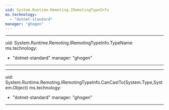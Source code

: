 ```yaml
---
uid: System.Runtime.Remoting.IRemotingTypeInfo
ms.technology: 
  - "dotnet-standard"
manager: "ghogen"
---
```


---
uid: System.Runtime.Remoting.IRemotingTypeInfo.TypeName
ms.technology: 
  - "dotnet-standard"
manager: "ghogen"
---

---
uid: System.Runtime.Remoting.IRemotingTypeInfo.CanCastTo(System.Type,System.Object)
ms.technology: 
  - "dotnet-standard"
manager: "ghogen"
---
